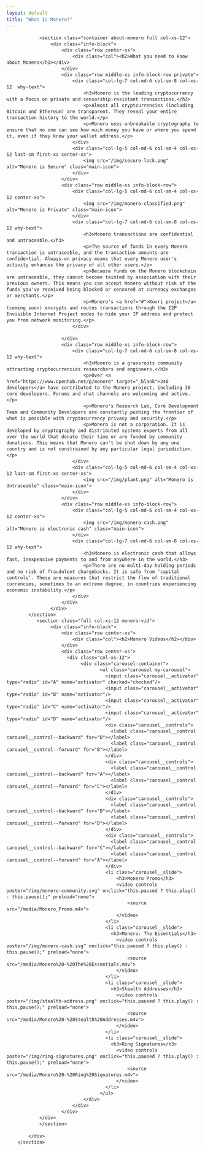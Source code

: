 ```yaml
---
layout: default
title: "What Is Monero?"
---
```


<div class="site-wrap">
    <section class="container">
            <div class="row">
               
                <section class="container about-monero full col-xs-12">
                    <div class="info-block">
                        <div class="row center-xs">
                            <div class="col"><h2>What you need to know about Monero</h2></div>
                        </div>
                        <div class="row middle-xs info-block-row private">
                            <div class="col-lg-7 col-md-6 col-sm-8 col-xs-12  why-text">
                                <h3>Monero is the leading cryptocurrency with a focus on private and censorship-resistant transactions.</h3>
                                <p>Almost all cryptcurrencies (including Bitcoin and Ethereum) are transparent. They reveal your entire transaction history to the world.</p>
                                <p>Monero uses unbreakable cryptography to ensure that no one can see how much money you have or where you spend it, even if they know your wallet address.</p>
                            </div>
                            <div class="col-lg-5 col-md-6 col-sm-4 col-xs-12 last-sm first-xs center-xs">
                                <img src="/img/secure-lock.png" alt="Monero is Secure" class="main-icon">
                            </div>
                        </div>
                        <div class="row middle-xs info-block-row">
                            <div class="col-lg-5 col-md-6 col-sm-4 col-xs-12 center-xs">
                                <img src="/img/monero-classified.png" alt="Monero is Private" class="main-icon">
                            </div>
                            <div class="col-lg-7 col-md-6 col-sm-8 col-xs-12 why-text">
                                <h3>Monero transactions are confidential and untraceable.</h3>
                                <p>The source of funds in every Monero transaction is untraceable, and the transaction amounts are confidential. Always-on privacy means that every Monero user's activity enhances the privacy of all other users.</p>
                                <p>Because funds on the Monero blockchain are untraceable, they cannot become tainted by association with their previous owners. This means you can accept Monero without risk of the funds you've received being blocked or censored at currency exchanges or merchants.</p>
                                <p>Monero's <a href="#">Kovri project</a> (coming soon) encrypts and routes transactions through the I2P Invisible Internet Project nodes to hide your IP address and protect you from network monitoring.</p>
                            </div>

                        </div>
                        <div class="row middle-xs info-block-row">
                            <div class="col-lg-7 col-md-6 col-sm-8 col-xs-12 why-text">
                                <h3>Monero is a grassroots community attracting cryptocurrencies researchers and engineers.</h3>
                                <p>Over <a href="https://www.openhub.net/p/monero" target="_blank">240 developers</a> have contributed to the Monero project, including 30 core developers. Forums and chat channels are welcoming and active.</p>
                                <p>Monero's Research Lab, Core Development Team and Community Developers are constantly pushing the frontier of what is possible with cryptocurrency privacy and security.</p>
                                <p>Monero is not a corporation. It is developed by cryptography and distributed systems experts from all over the world that donate their time or are funded by community donations. This means that Monero can't be shut down by any one country and is not constrained by any particular legal jurisdiction.</p>
                            </div>
                            <div class="col-lg-5 col-md-6 col-sm-4 col-xs-12 last-sm first-xs center-xs">
                                <img src="/img/plant.png" alt="Monero is Untraceable" class="main-icon">
                            </div>
                        </div>
                        <div class="row middle-xs info-block-row">
                            <div class="col-lg-5 col-md-6 col-sm-4 col-xs-12 center-xs">
                                <img src="/img/monero-cash.png" alt="Monero is electronic cash" class="main-icon">
                            </div>
                            <div class="col-lg-7 col-md-6 col-sm-8 col-xs-12 why-text">
                                <h3>Monero is electronic cash that allows fast, inexpensive payments to and from anywhere in the world.</h3>
                                <p>There are no multi-day holding periods and no risk of fraudulent chargebacks. It is safe from ‘capital controls’. These are measures that restrict the flow of traditional currencies, sometimes to an extreme degree, in countries experiencing economic instability.</p>
                            </div>
                        </div>
                    </div>
            </section>
               <section class="full col-xs-12 monero-vid">
                    <div class="info-block">
                        <div class="row center-xs">
                            <div class="col"><h2>Monero Videos</h2></div>
                        </div>
                        <div class="row center-xs">
                          <div class="col-xs-12">
                               <div class="carousel-container">
                                      <ul class="carousel my-carousel">
                                        <input class="carousel__activator" type="radio" id="A" name="activator" checked="checked"/>
                                        <input class="carousel__activator" type="radio" id="B" name="activator"/>
                                        <input class="carousel__activator" type="radio" id="C" name="activator"/>
                                        <input class="carousel__activator" type="radio" id="D" name="activator"/>
                                        <div class="carousel__controls">
                                          <label class="carousel__control carousel__control--backward" for="D"></label>
                                          <label class="carousel__control carousel__control--forward" for="B"></label>
                                        </div>
                                        <div class="carousel__controls">
                                          <label class="carousel__control carousel__control--backward" for="A"></label>
                                          <label class="carousel__control carousel__control--forward" for="C"></label>
                                        </div>
                                        <div class="carousel__controls">
                                          <label class="carousel__control carousel__control--backward" for="B"></label>
                                          <label class="carousel__control carousel__control--forward" for="D"></label>
                                        </div>
                                        <div class="carousel__controls">
                                          <label class="carousel__control carousel__control--backward" for="C"></label>
                                          <label class="carousel__control carousel__control--forward" for="A"></label>
                                        </div>
                                        <li class="carousel__slide">
                                            <h3>Monero Promo</h3>
                                            <video controls poster="/img/monero-community.svg" onclick="this.paused ? this.play() : this.pause();" preload="none">
                                                <source src="/media/Monero_Promo.m4v">
                                            </video>
                                        </li>
                                        <li class="carousel__slide">
                                          <h3>Monero: The Essentials</h3>
                                            <video controls poster="/img/monero-cash.svg" onclick="this.paused ? this.play() : this.pause();" preload="none">
                                                <source src="/media/Monero%20-%20The%20Essentials.m4v">
                                            </video>
                                        </li>
                                        <li class="carousel__slide">
                                          <h3>Stealth Addresses</h3>
                                            <video controls poster="/img/stealth-address.png" onclick="this.paused ? this.play() : this.pause();" preload="none">
                                                <source src="/media/Monero%20-%20Stealth%20Addresses.m4v">
                                            </video>
                                        </li>
                                        <li class="carousel__slide">
                                          <h3>Ring Signatures</h3>
                                            <video controls poster="/img/ring-signatures.png" onclick="this.paused ? this.play() : this.pause();" preload="none">
                                                <source src="/media/Monero%20-%20Ring%20Signatures.m4v">
                                            </video>
                                        </li>
                                      </ul>
                                </div>
                            </div>
                        </div>
                </div>
                </section>

            </div>
        </section>
</div>